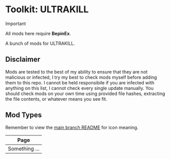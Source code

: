 # Toolkit: ULTRAKILL
> [!IMPORTANT]  
> All mods here require **BepinEx**.

A bunch of mods for ULTRAKILL.

## Disclaimer
Mods are tested to the best of my ability to ensure that they are not malicious or infected, I try my best to check mods myself before adding them to this repo. I cannot be held responsibile if you are infected with anything on this list, I cannot check every single update manually. You should check mods on your own time using provided file hashes, extracting the file contents, or whatever means you see fit.  

## Mod Types
Remember to view the [main branch README](../README.md) for icon meaning.

| Page |
| --- |
| Something ... |